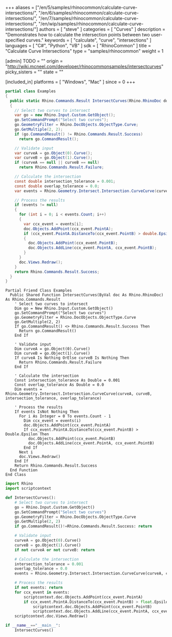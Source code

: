 +++
aliases = ["/en/5/samples/rhinocommon/calculate-curve-intersections/", "/en/6/samples/rhinocommon/calculate-curve-intersections/", "/en/7/samples/rhinocommon/calculate-curve-intersections/", "/en/wip/samples/rhinocommon/calculate-curve-intersections/"]
authors = [ "steve" ]
categories = [ "Curves" ]
description = "Demonstrates how to calculate the intersection points between two user-specified curves."
keywords = [ "calculate", "curve", "intersections" ]
languages = [ "C#", "Python", "VB" ]
sdk = [ "RhinoCommon" ]
title = "Calculate Curve Intersections"
type = "samples/rhinocommon"
weight = 1

[admin]
TODO = ""
origin = "http://wiki.mcneel.com/developer/rhinocommonsamples/intersectcurves"
picky_sisters = ""
state = ""

[included_in]
platforms = [ "Windows", "Mac" ]
since = 0
+++

<div class="codetab-content" id="cs">

```cs
partial class Examples
{
  public static Rhino.Commands.Result IntersectCurves(Rhino.RhinoDoc doc)
  {
    // Select two curves to intersect
    var go = new Rhino.Input.Custom.GetObject();
    go.SetCommandPrompt("Select two curves");
    go.GeometryFilter = Rhino.DocObjects.ObjectType.Curve;
    go.GetMultiple(2, 2);
    if (go.CommandResult() != Rhino.Commands.Result.Success)
      return go.CommandResult();

    // Validate input
    var curveA = go.Object(0).Curve();
    var curveB = go.Object(1).Curve();
    if (curveA == null || curveB == null)
      return Rhino.Commands.Result.Failure;

    // Calculate the intersection
    const double intersection_tolerance = 0.001;
    const double overlap_tolerance = 0.0;
    var events = Rhino.Geometry.Intersect.Intersection.CurveCurve(curveA, curveB, intersection_tolerance, overlap_tolerance);

    // Process the results
    if (events != null)
    {
      for (int i = 0; i < events.Count; i++)
      {
        var ccx_event = events[i];
        doc.Objects.AddPoint(ccx_event.PointA);
        if (ccx_event.PointA.DistanceTo(ccx_event.PointB) > double.Epsilon)
        {
          doc.Objects.AddPoint(ccx_event.PointB);
          doc.Objects.AddLine(ccx_event.PointA, ccx_event.PointB);
        }
      }
      doc.Views.Redraw();
    }
    return Rhino.Commands.Result.Success;
  }
}
```

</div>


<div class="codetab-content" id="vb">

```vbnet
Partial Friend Class Examples
  Public Shared Function IntersectCurves(ByVal doc As Rhino.RhinoDoc) As Rhino.Commands.Result
	' Select two curves to intersect
	Dim go = New Rhino.Input.Custom.GetObject()
	go.SetCommandPrompt("Select two curves")
	go.GeometryFilter = Rhino.DocObjects.ObjectType.Curve
	go.GetMultiple(2, 2)
	If go.CommandResult() <> Rhino.Commands.Result.Success Then
	  Return go.CommandResult()
	End If

	' Validate input
	Dim curveA = go.Object(0).Curve()
	Dim curveB = go.Object(1).Curve()
	If curveA Is Nothing OrElse curveB Is Nothing Then
	  Return Rhino.Commands.Result.Failure
	End If

	' Calculate the intersection
	Const intersection_tolerance As Double = 0.001
	Const overlap_tolerance As Double = 0.0
	Dim events = Rhino.Geometry.Intersect.Intersection.CurveCurve(curveA, curveB, intersection_tolerance, overlap_tolerance)

	' Process the results
	If events IsNot Nothing Then
	  For i As Integer = 0 To events.Count - 1
		Dim ccx_event = events(i)
		doc.Objects.AddPoint(ccx_event.PointA)
		If ccx_event.PointA.DistanceTo(ccx_event.PointB) > Double.Epsilon Then
		  doc.Objects.AddPoint(ccx_event.PointB)
		  doc.Objects.AddLine(ccx_event.PointA, ccx_event.PointB)
		End If
	  Next i
	  doc.Views.Redraw()
	End If
	Return Rhino.Commands.Result.Success
  End Function
End Class
```

</div>


<div class="codetab-content" id="py">

```python
import Rhino
import scriptcontext

def IntersectCurves():
    # Select two curves to intersect
    go = Rhino.Input.Custom.GetObject()
    go.SetCommandPrompt("Select two curves")
    go.GeometryFilter = Rhino.DocObjects.ObjectType.Curve
    go.GetMultiple(2, 2)
    if go.CommandResult()!=Rhino.Commands.Result.Success: return

    # Validate input
    curveA = go.Object(0).Curve()
    curveB = go.Object(1).Curve()
    if not curveA or not curveB: return

    # Calculate the intersection
    intersection_tolerance = 0.001
    overlap_tolerance = 0.0
    events = Rhino.Geometry.Intersect.Intersection.CurveCurve(curveA, curveB, intersection_tolerance, overlap_tolerance)

    # Process the results
    if not events: return
    for ccx_event in events:
        scriptcontext.doc.Objects.AddPoint(ccx_event.PointA)
        if ccx_event.PointA.DistanceTo(ccx_event.PointB) > float.Epsilon:
            scriptcontext.doc.Objects.AddPoint(ccx_event.PointB)
            scriptcontext.doc.Objects.AddLine(ccx_event.PointA, ccx_event.PointB)
    scriptcontext.doc.Views.Redraw()

if __name__=="__main__":
    IntersectCurves()
```

</div>
